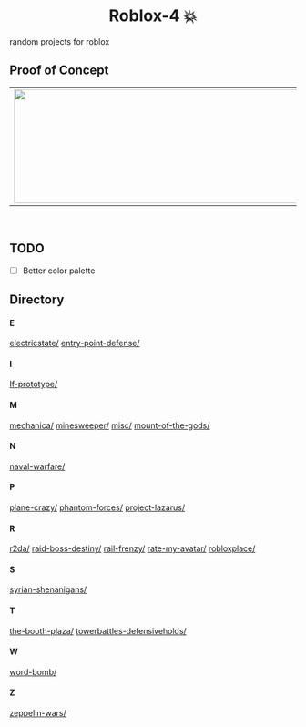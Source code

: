 # <center>Roblox-4 💥</center>

random projects for roblox

## Proof of Concept

<table align="center">
  <tbody>
    <tr>
      <td align="center">
          <img src="https://media.discordapp.net/attachments/921595377923268708/1039887568352849940/test.png" width="500" height="200"/>
        </td>
      <td align="center">
          <img src="https://external-content.duckduckgo.com/iu/?u=https%3A%2F%2Fi.vgy.me%2FBLqJ2K.png" width="500" height="200"/>
      </td>
      <td align="center">
          <img src="https://external-content.duckduckgo.com/iu/?u=https%3A%2F%2Fi.vgy.me%2FDul269.png" width="500" height="200"/>
      </td>
      <td align="center">
          <img src="https://media.discordapp.net/attachments/1020657391831896115/1041702024502329354/image.png" width="500" height="200"/>
      </td>
    </tr>
  </tbody>
</table>
<br />


## TODO

- [ ] Better color palette

## Directory
#### E
[electricstate/](/electricstate/)
[entry-point-defense/](/entry-point-defense/)

#### I
[If-prototype/](/If-prototype/)

#### M
[mechanica/](/mechanica/)
[minesweeper/](/minesweeper/)
[misc/](/misc/)
[mount-of-the-gods/](/mount-of-the-gods/)

#### N
[naval-warfare/](/naval-warfare/)

#### P 
[plane-crazy/](/plane-crazy/)
[phantom-forces/](/phantom-forces/)
[project-lazarus/](/project-lazarus/)

#### R
[r2da/](/r2da/)
[raid-boss-destiny/](/raid-boss-destiny/)
[rail-frenzy/](/rail-frenzy/)
[rate-my-avatar/](/rate-my-avatar/)
[robloxplace/](/robloxplace/)

#### S
[syrian-shenanigans/](/syrian-shenanigans/)

#### T
[the-booth-plaza/](/the-booth-plaza/)
[towerbattles-defensiveholds/](/towerbattles-defensiveholds/)

#### W
[word-bomb/](/word-bomb/)

#### Z
[zeppelin-wars/](/zeppelin-wars/)


